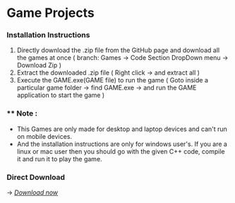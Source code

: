 # Game Projects

### Installation Instructions

1. Directly download the .zip file from the GitHub page and download all the games at once ( branch: Games -> Code Section DropDown menu -> Download Zip )
2. Extract the downloaded .zip file ( Right click -> and extract all )
3. Execute the GAME.exe(GAME file) to run the game ( Goto inside a particular game folder -> find GAME.exe -> and run the GAME application to start the game )

### ** Note :

- This Games are only made for desktop and laptop devices and can't run on mobile devices.
- And the installation instructions are only for windows user's. If you are a linux or mac user then you should go with the given C++ code, compile it and run it to play the game. 

### Direct Download

-> [*Download now*](https://github.com/RRR-STAR/Games/archive/refs/heads/main.zip)

